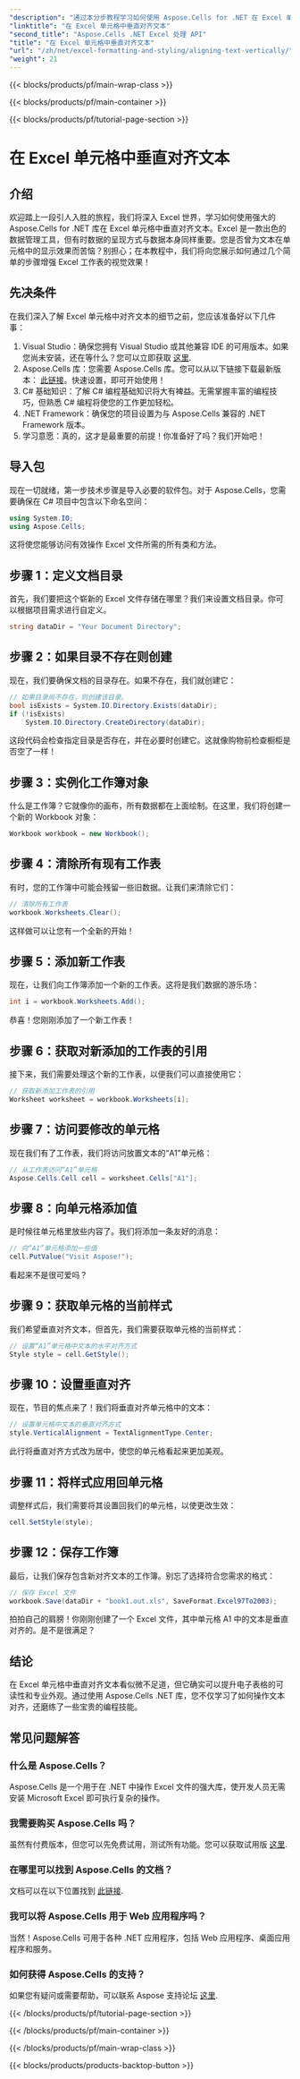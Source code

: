 ```yaml
---
"description": "通过本分步教程学习如何使用 Aspose.Cells for .NET 在 Excel 单元格中垂直对齐文本。"
"linktitle": "在 Excel 单元格中垂直对齐文本"
"second_title": "Aspose.Cells .NET Excel 处理 API"
"title": "在 Excel 单元格中垂直对齐文本"
"url": "/zh/net/excel-formatting-and-styling/aligning-text-vertically/"
"weight": 21
---
```


{{< blocks/products/pf/main-wrap-class >}}

{{< blocks/products/pf/main-container >}}

{{< blocks/products/pf/tutorial-page-section >}}

# 在 Excel 单元格中垂直对齐文本

## 介绍
欢迎踏上一段引人入胜的旅程，我们将深入 Excel 世界，学习如何使用强大的 Aspose.Cells for .NET 库在 Excel 单元格中垂直对齐文本。Excel 是一款出色的数据管理工具，但有时数据的呈现方式与数据本身同样重要。您是否曾为文本在单元格中的显示效果而苦恼？别担心；在本教程中，我们将向您展示如何通过几个简单的步骤增强 Excel 工作表的视觉效果！
## 先决条件
在我们深入了解 Excel 单元格中对齐文本的细节之前，您应该准备好以下几件事：
1. Visual Studio：确保您拥有 Visual Studio 或其他兼容 IDE 的可用版本。如果您尚未安装，还在等什么？您可以立即获取 [这里](https://visualstudio。microsoft.com/).
2. Aspose.Cells 库：您需要 Aspose.Cells 库。您可以从以下链接下载最新版本： [此链接](https://releases.aspose.com/cells/net/)。快速设置，即可开始使用！
3. C# 基础知识：了解 C# 编程基础知识将大有裨益。无需掌握丰富的编程技巧，但熟悉 C# 编程将使您的工作更加轻松。
4. .NET Framework：确保您的项目设置为与 Aspose.Cells 兼容的 .NET Framework 版本。
5. 学习意愿：真的，这才是最重要的前提！你准备好了吗？我们开始吧！
## 导入包
现在一切就绪，第一步技术步骤是导入必要的软件包。对于 Aspose.Cells，您需要确保在 C# 项目中包含以下命名空间：
```csharp
using System.IO;
using Aspose.Cells;
```
这将使您能够访问有效操作 Excel 文件所需的所有类和方法。
## 步骤 1：定义文档目录
首先，我们要把这个崭新的 Excel 文件存储在哪里？我们来设置文档目录。你可以根据项目需求进行自定义。
```csharp
string dataDir = "Your Document Directory";
```
## 步骤 2：如果目录不存在则创建
现在，我们要确保文档的目录存在。如果不存在，我们就创建它：
```csharp
// 如果目录尚不存在，则创建该目录。
bool isExists = System.IO.Directory.Exists(dataDir);
if (!isExists)
    System.IO.Directory.CreateDirectory(dataDir);
```
这段代码会检查指定目录是否存在，并在必要时创建它。这就像购物前检查橱柜是否空了一样！
## 步骤 3：实例化工作簿对象
什么是工作簿？它就像你的画布，所有数据都在上面绘制。在这里，我们将创建一个新的 Workbook 对象：
```csharp
Workbook workbook = new Workbook();
```
## 步骤 4：清除所有现有工作表
有时，您的工作簿中可能会残留一些旧数据。让我们来清除它们：
```csharp
// 清除所有工作表
workbook.Worksheets.Clear();
```
这样做可以让您有一个全新的开始！ 
## 步骤 5：添加新工作表
现在，让我们向工作簿添加一个新的工作表。这将是我们数据的游乐场：
```csharp
int i = workbook.Worksheets.Add();
```
恭喜！您刚刚添加了一个新工作表！
## 步骤 6：获取对新添加的工作表的引用
接下来，我们需要处理这个新的工作表，以便我们可以直接使用它：
```csharp
// 获取新添加工作表的引用
Worksheet worksheet = workbook.Worksheets[i];
```
## 步骤 7：访问要修改的单元格
现在我们有了工作表，我们将访问放置文本的“A1”单元格：
```csharp
// 从工作表访问“A1”单元格
Aspose.Cells.Cell cell = worksheet.Cells["A1"];
```
## 步骤 8：向单元格添加值
是时候往单元格里放些内容了。我们将添加一条友好的消息：
```csharp
// 向“A1”单元格添加一些值
cell.PutValue("Visit Aspose!");
```
看起来不是很可爱吗？ 
## 步骤 9：获取单元格的当前样式
我们希望垂直对齐文本，但首先，我们需要获取单元格的当前样式：
```csharp
// 设置“A1”单元格中文本的水平对齐方式
Style style = cell.GetStyle();
```
## 步骤 10：设置垂直对齐
现在，节目的焦点来了！我们将垂直对齐单元格中的文本：
```csharp
// 设置单元格中文本的垂直对齐方式
style.VerticalAlignment = TextAlignmentType.Center;
```
此行将垂直对齐方式改为居中，使您的单元格看起来更加美观。
## 步骤 11：将样式应用回单元格
调整样式后，我们需要将其设置回我们的单元格，以使更改生效：
```csharp
cell.SetStyle(style);
```
## 步骤 12：保存工作簿
最后，让我们保存包含新对齐文本的工作簿。别忘了选择符合您需求的格式：
```csharp
// 保存 Excel 文件
workbook.Save(dataDir + "book1.out.xls", SaveFormat.Excel97To2003);
```
拍拍自己的肩膀！你刚刚创建了一个 Excel 文件，其中单元格 A1 中的文本是垂直对齐的。是不是很满足？
## 结论
在 Excel 单元格中垂直对齐文本看似微不足道，但它确实可以提升电子表格的可读性和专业外观。通过使用 Aspose.Cells .NET 库，您不仅学习了如何操作文本对齐，还磨练了一些宝贵的编程技能。 
## 常见问题解答
### 什么是 Aspose.Cells？  
Aspose.Cells 是一个用于在 .NET 中操作 Excel 文件的强大库，使开发人员无需安装 Microsoft Excel 即可执行复杂的操作。
### 我需要购买 Aspose.Cells 吗？  
虽然有付费版本，但您可以先免费试用，测试所有功能。您可以获取试用版 [这里](https://releases。aspose.com).
### 在哪里可以找到 Aspose.Cells 的文档？  
文档可以在以下位置找到 [此链接](https://reference。aspose.com/cells/net/).
### 我可以将 Aspose.Cells 用于 Web 应用程序吗？  
当然！Aspose.Cells 可用于各种 .NET 应用程序，包括 Web 应用程序、桌面应用程序和服务。
### 如何获得 Aspose.Cells 的支持？  
如果您有疑问或需要帮助，可以联系 Aspose 支持论坛 [这里](https://forum。aspose.com/c/cells/9).

{{< /blocks/products/pf/tutorial-page-section >}}

{{< /blocks/products/pf/main-container >}}

{{< /blocks/products/pf/main-wrap-class >}}

{{< blocks/products/products-backtop-button >}}
